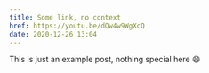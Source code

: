 ```yaml
---
title: Some link, no context
href: https://youtu.be/dQw4w9WgXcQ
date: 2020-12-26 13:04
---
```


This is just an example post, nothing special here 😄
